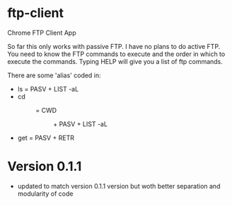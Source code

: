 # ftp-client
Chrome FTP Client App

So far this only works with passive FTP. I have no plans to do active FTP.
You need to know the FTP commands to execute and the order in which to execute the commands.
Typing HELP will give you a list of ftp commands.

There are some 'alias' coded in:

- ls = PASV + LIST -aL
- cd <dir> = CWD <dir> + PASV + LIST -aL
- get <file> = PASV + RETR <file>

# Version 0.1.1
- updated to match version 0.1.1 version but woth better separation 
and modularity of code
